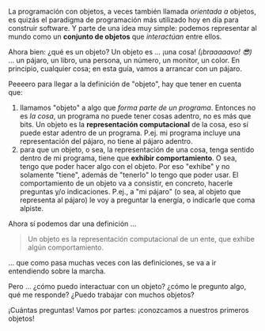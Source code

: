 La programación con objetos, a veces también llamada _orientada a_ objetos, es quizás el paradigma de programación más utilizado hoy en día para construir software. Y parte de una idea muy simple: podemos representar al mundo como un **conjunto de objetos** que _interactúan_ entre ellos. 

Ahora bien: ¿qué es un objeto? Un objeto es ... ¡una cosa! _(¡braaaaavo! :sunglasses:)_ ... un pájaro, un libro, una persona, un número, un monitor, un color. En principio, cualquier cosa; en esta guía, vamos a arrancar con un pájaro.

Peeeero para llegar a la definición de "objeto", hay que tener en cuenta que:

1. llamamos "objeto" a algo que _forma parte de un programa_. Entonces no es _la cosa_, un programa no puede tener cosas adentro, no es más que bits. Un objeto es la **representación computacional** de la cosa, eso sí puede estar adentro de un programa. P.ej. mi programa incluye una representación del pájaro, no tiene al pájaro adentro.
2. para que un objeto, o sea, la representación de una cosa, tenga sentido dentro de mi programa, tiene que **exhibir comportamiento**. O sea, tengo que poder hacer algo con el objeto. Por eso "exhibe" y no solamente "tiene", además de "tenerlo" lo tengo que poder usar. El comportamiento de un objeto va a consistir, en concreto, hacerle preguntas y/o indicaciones. P.ej., a "mi pájaro" (o sea, al objeto que representa al pájaro) le voy a preguntar la energía, o indicarle que coma alpiste.

Ahora sí podemos dar una definición ...
> Un objeto es la representación computacional de un ente, que exhibe algún comportamiento.

... que como pasa muchas veces con las definiciones, se va a ir entendiendo sobre la marcha.

Pero ... ¿cómo puedo interactuar con un objeto? ¿cómo le pregunto algo, qué me responde? ¿Puedo trabajar con muchos objetos?

¡Cuántas preguntas! Vamos por partes: ¡conozcamos a nuestros primeros objetos!


